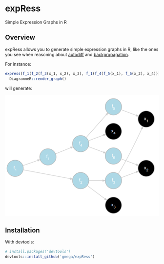 # expRess

Simple Expression Graphs in R

## Overview
expRess allows you to generate simple expression graphs in R, like the ones you see when reasoning about [autodiff](https://en.wikipedia.org/wiki/Automatic_differentiation) and [backpropagation](https://en.wikipedia.org/wiki/Backpropagation). 

For instance:

```R
express(f_1(f_2(f_3(x_1, x_2), x_3), f_1(f_4(f_5(x_1), f_6(x_2), x_4)))) %>% 
  DiagrammeR::render_graph()
```

will generate:

![graph](img/expr_graph.png)

## Installation

With devtools:

```R
# install.packages('devtools')
devtools::install_github('gmega/expRess')
```
